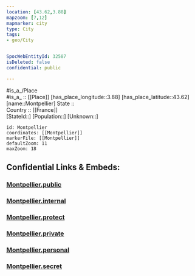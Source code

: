 ```yaml
---
location: [43.62,3.88] 
mapzoom: [7,12] 
mapmarker: city 
type: City
tags:
- geo/City


SpocWebEntityId: 32587
isDeleted: false
confidential: public

---
```

#is_a_/Place  
#is_a_ :: [[Place]] 
[has_place_longitude::3.88] 
[has_place_latitude::43.62] 
[name::Montpellier] 
State ::  
Country :: [[France]]  
[StateId::] 
[Population::] 
[Unknown::] 


```leaflet
id: Montpellier
coordinates: [[Montpellier]] 
markerFile: [[Montpellier]] 
defaultZoom: 11 
maxZoom: 18
```


## Confidential Links & Embeds: 

### [Montpellier.public](/_public/\Earth\Continent\Europe\Europe~West\France\regions~France\Occitanie\departments~Occitanie\Hérault\communes~Hérault\Montpellier\cities~MontpellierMontpellier.public.md) 

### [Montpellier.internal](/_internal/\Earth\Continent\Europe\Europe~West\France\regions~France\Occitanie\departments~Occitanie\Hérault\communes~Hérault\Montpellier\cities~MontpellierMontpellier.internal.md) 

### [Montpellier.protect](/_protect/\Earth\Continent\Europe\Europe~West\France\regions~France\Occitanie\departments~Occitanie\Hérault\communes~Hérault\Montpellier\cities~MontpellierMontpellier.protect.md) 

### [Montpellier.private](/_private/\Earth\Continent\Europe\Europe~West\France\regions~France\Occitanie\departments~Occitanie\Hérault\communes~Hérault\Montpellier\cities~MontpellierMontpellier.private.md) 

### [Montpellier.personal](/_personal/\Earth\Continent\Europe\Europe~West\France\regions~France\Occitanie\departments~Occitanie\Hérault\communes~Hérault\Montpellier\cities~MontpellierMontpellier.personal.md) 

### [Montpellier.secret](/_secret/\Earth\Continent\Europe\Europe~West\France\regions~France\Occitanie\departments~Occitanie\Hérault\communes~Hérault\Montpellier\cities~MontpellierMontpellier.secret.md)

